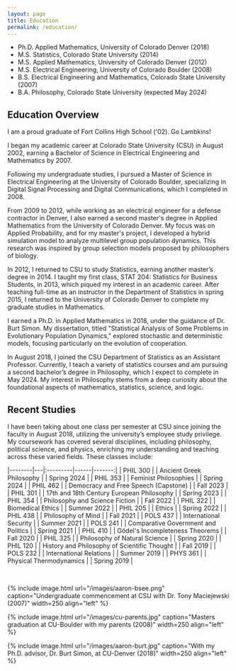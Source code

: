 ```yaml
---
layout: page
title: Education 
permalink: /education/
---
```


- Ph.D. Applied Mathematics, University of Colorado Denver (2018) <br>
- M.S. Statistics, Colorado State University (2014) <br>
- M.S. Applied Mathematics, University of Colorado Denver (2012) <br>
- M.S. Electrical Engineering, University of Colorado Boulder (2008) <br>
- B.S. Electrical Engineering and Mathematics, Colorado State University (2007) <br>
- B.A. Philosophy, Colorado State University (expected May 2024)


## Education Overview
I am a proud graduate of Fort Collins High School ('02). Go Lambkins!

I began my academic career at Colorado State University (CSU) in August 2002, earning a Bachelor of Science in Electrical Engineering and Mathematics by 2007.

Following my undergraduate studies, I pursued a Master of Science in Electrical Engineering at the University of Colorado Boulder, specializing in Digital Signal Processing and Digital Communications, which I completed in 2008.

From 2009 to 2012, while working as an electrical engineer for a defense contractor in Denver, I also earned a second master's degree in Applied Mathematics from the University of Colorado Denver. My focus was on Applied Probability, and for my master's project, I developed a hybrid simulation model to analyze multilevel group population dynamics. This research was inspired by group selection models proposed by philosophers of biology.

In 2012, I returned to CSU to study Statistics, earning another master’s degree in 2014. I taught my first class, STAT 204: Statistics for Business Students, in 2013, which piqued my interest in an academic career. After teaching full-time as an instructor in the Department of Statistics in spring 2015, I returned to the University of Colorado Denver to complete my graduate studies in Mathematics.

I earned a Ph.D. in Applied Mathematics in 2018, under the guidance of Dr. Burt Simon. My dissertation, titled "Statistical Analysis of Some Problems in Evolutionary Population Dynamics," explored stochastic and deterministic models, focusing particularly on the evolution of cooperation.

In August 2018, I joined the CSU Department of Statistics as an Assistant Professor. Currently, I teach a variety of statistics courses and am pursuing a second bachelor’s degree in Philosophy, which I expect to complete in May 2024. My interest in Philosophy stems from a deep curiosity about the foundational aspects of mathematics, statistics, science, and logic.

## Recent Studies

I have been taking about one class per semester at CSU since joining the faculty in August 2018, utilizing the university’s employee study privilege. My coursework has covered several disciplines, including philosophy, political science, and physics, enriching my understanding and teaching across these varied fields. These classes include:

|--------|---|:---------|------|-------:|
| PHIL 300 | | Ancient Greek Philosophy | | Spring 2024 |
| PHIL 353 | | Feminist Philosophies | | Spring 2024 |
| PHIL 462 | | Democracy and Free Speech (Capstone) | | Fall 2023 |
| PHIL 301 | | 17th and 18th Century European Philosophy | | Spring 2023 |
| PHIL 354 | | Philosophy and Science Fiction | | Fall 2022 |
| PHIL 322 | | Biomedical Ethics | | Summer 2022 |
| PHIL 205 | | Ethics | | Spring 2022 |
| PHIL 438 | | Philosophy of Mind | | Fall 2021 |
| POLS 437 | | International Security | | Summer 2021 |
| POLS 241 | | Comparative Government and Politics | | Spring 2021 |
| PHIL 410 | | Gödel's Incompleteness Theorems | | Fall 2020 |
| PHIL 325 | | Philosophy of Natural Science | | Spring 2020 |
| PHIL 120 | | History and Philosophy of Scientific Thought | | Fall 2019 |
| POLS 232 | | International Relations | | Summer 2019 |
| PHYS 361 | | Physical Thermodynamics | | Spring 2019 |

<br>

{% include image.html url="/images/aaron-bsee.png" caption="Undergraduate commencement at CSU with Dr. Tony Maciejewski (2007)" width=250 align="left" %} 

{% include image.html url="/images/cu-parents.jpg" caption="Masters graduation at CU-Boulder with my parents (2008)" width=250 align="left" %} 

{% include image.html url="/images/aaron-burt.jpg" caption="With my Ph.D. advisor, Dr. Burt Simon, at CU-Denver (2018)" width=250  align="left" %}


